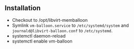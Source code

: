 ## Installation

- Checkout to /opt/libvirt-memballoon
- Symlink `vm-balloon.service` to `/etc/systemd/system` and `journald@libvirt-balloon.conf` to `/etc/systemd`.
- systemctl daemon-reload
- systemctl enable vm-balloon
